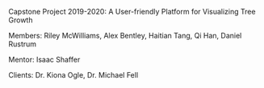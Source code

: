 Capstone Project 2019-2020:
A User-friendly Platform for Visualizing Tree Growth

Members:
Riley McWilliams, Alex Bentley, Haitian Tang, Qi Han, Daniel Rustrum

Mentor:
Isaac Shaffer

Clients:
Dr. Kiona Ogle, Dr. Michael Fell